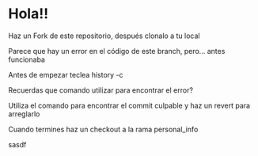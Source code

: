 # Hola!!

Haz un Fork de este repositorio, después clonalo a tu local



Parece que hay un error en el código de este branch, pero... antes funcionaba

Antes de empezar teclea history -c

Recuerdas que comando utilizar para encontrar el error?

Utiliza el comando para encontrar el commit culpable y haz un revert para arreglarlo


Cuando termines haz un checkout a la rama personal_info

sasdf
